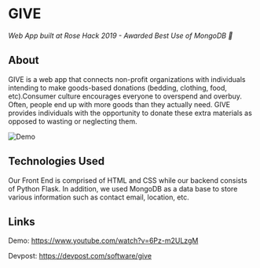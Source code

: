 # GIVE
*Web App built at Rose Hack 2019 - Awarded Best Use of MongoDB 🏅*

## About
GIVE is a web app that connects non-profit organizations with individuals intending to make goods-based donations (bedding, clothing, food, etc).Consumer culture encourages everyone to overspend and overbuy. Often, people end up with more goods than they actually need. GIVE provides individuals with the opportunity to donate these extra materials as opposed to wasting or neglecting them.

![Demo](/GIVE_Demo.gif "Demo") 

## Technologies Used
Our Front End is comprised of HTML and CSS while our backend consists of Python Flask. In addition, we used MongoDB as a data base to store various information such as contact email, location, etc.

## Links

Demo: https://www.youtube.com/watch?v=6Pz-m2ULzgM

Devpost: https://devpost.com/software/give
